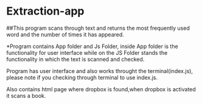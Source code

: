 # Extraction-app

##This program scans through text and returns the most frequently used word and the number of times it has appeared.

*Program contains App folder and Js Folder, inside App folder is the functionality for user interface while on the JS Folder 
stands the functionality in which the text is scanned and checked.

Program has user interface and also works throught the terminal(index.js), please note if you checking through terminal to use index.js.

Also contains html page where dropbox is found,when dropbox is activated it scans a book.
